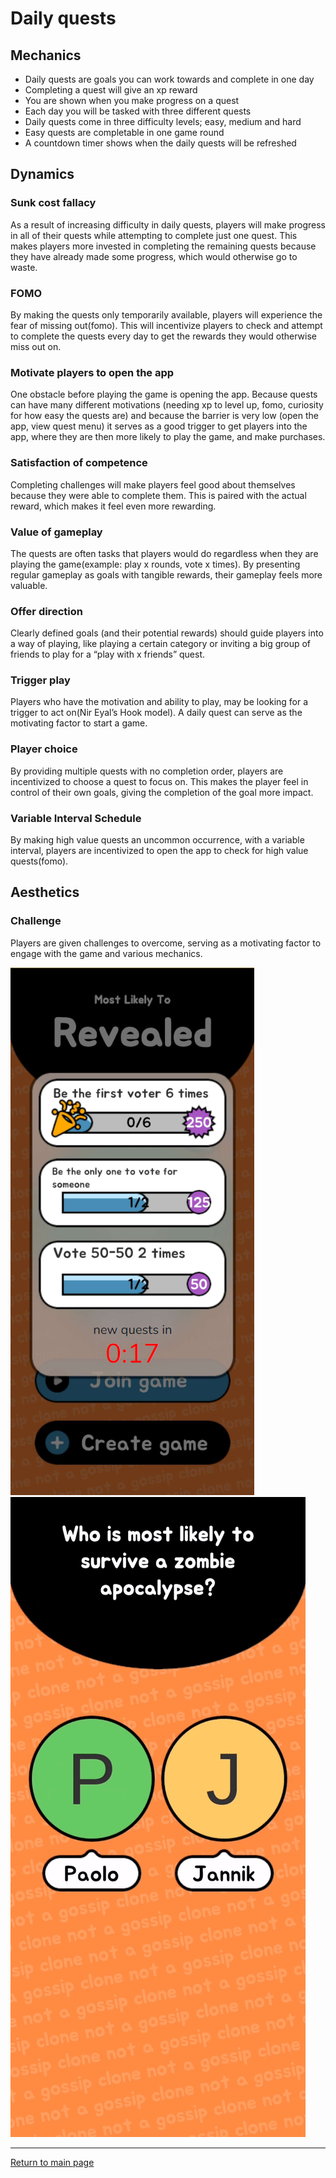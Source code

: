 # Daily quests
## Mechanics
- Daily quests are goals you can work towards and complete in one day
- Completing a quest will give an xp reward
- You are shown when you make progress on a quest
- Each day you will be tasked with three different quests
- Daily quests come in three difficulty levels; easy, medium and hard
- Easy quests are completable in one game round
- A countdown timer shows when the daily quests will be refreshed

## Dynamics
### Sunk cost fallacy
As a result of increasing difficulty in daily quests, players will make progress in all of their quests while attempting to complete just one quest. This makes players more invested in completing the remaining quests because they have already made some progress, which would otherwise go to waste.

### FOMO
By making the quests only temporarily available, players will experience the fear of missing out(fomo). This will incentivize players to check and attempt to complete the quests every day to get the rewards they would otherwise miss out on. 

### Motivate players to open the app
One obstacle before playing the game is opening the app. Because quests can have many different motivations (needing xp to level up, fomo, curiosity for how easy the quests are) and because the barrier is very low (open the app, view quest menu) it serves as a good trigger to get players into the app, where they are then more likely to play the game, and make purchases.

### Satisfaction of competence
Completing challenges will make players feel good about themselves because they were able to complete them. This is paired with the actual reward, which makes it feel even more rewarding.

### Value of gameplay
The quests are often tasks that players would do regardless when they are playing the game(example: play x rounds, vote x times). By presenting regular gameplay as goals with tangible rewards, their gameplay feels more valuable. 

### Offer direction
Clearly defined goals (and their potential rewards) should guide players into a way of playing, like playing a certain category or inviting a big group of friends to play for a “play with x friends” quest.

### Trigger play
Players who have the motivation and ability to play, may be looking for a trigger to act on(Nir Eyal’s Hook model). A daily quest can serve as the motivating factor to start a game.

### Player choice
By providing multiple quests with no completion order, players are incentivized to choose a quest to focus on. This makes the player feel in control of their own goals, giving the completion of the goal more impact. 


### Variable Interval Schedule
By making high value quests an uncommon occurrence, with a variable interval, players are incentivized to open the app to check for high value quests(fomo). 

## Aesthetics
### Challenge
Players are given challenges to overcome, serving as a motivating factor to engage with the game and various mechanics. 

![Daily quets menu](https://github.com/NickVanGerwen/GamificationForPlayerRetention/blob/Readme/daily%20quests/daily%20quests%20menu.png)
![Daily quest popup](https://github.com/NickVanGerwen/GamificationForPlayerRetention/blob/Readme/daily%20quests/quest.gif)


---
[Return to main page](https://github.com/NickVanGerwen/GamificationForPlayerRetention/blob/Readme/README.md)

